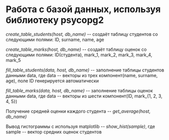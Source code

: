 # Работа с базой данных, используя библиотеку psycopg2

*create_table_students(host, db_name)* -- создаёт таблицу студентов со следующими полями:
ID, surname, name, age

*create_table_marks(host, db_name)* -- создаёт таблицу оценок со следующими полями:
ID(студента), mark_1, mark_2, mark_3, mark_4, mark_5

*fill_table_students(data, host, db_name)* -- заполнение таблицы студентов данными data,
где data -- векторы из трех компонент(name, surname, age), поле ID  генерируется автоматически

*fill_table_marks(data, host, db_name)* -- заполнение таблицы оценок данными data,
где data -- векторы из шести компонент(ID, mark_{1, 2, 3, 4, 5})

Получение средней оценки каждого студента -- *get_average(host, db_name)*

Вывод гистограммы с используя matplotlib -- *show_hist(sample)*, где sample --
вектор средних оценок студентов
